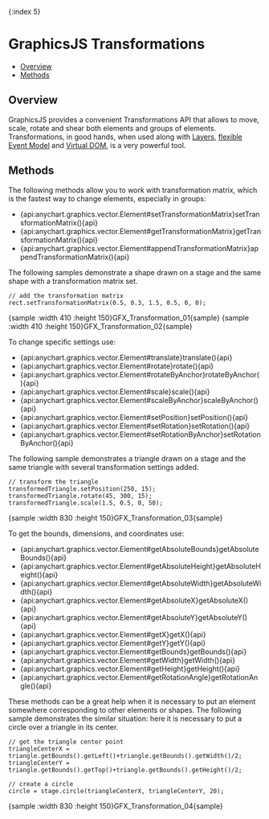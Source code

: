 {:index 5}
# GraphicsJS Transformations

* [Overview](#overview)
* [Methods](#methods)

## Overview

GraphicsJS provides a convenient Transformations API that allows to move, scale, rotate and shear both elements and groups of elements. Transformations, in good hands, when used along with [Layers](Layers), [flexible Event Model](Events) and [Virtual DOM](Virtual_DOM), is a very powerful tool.

## Methods

The following methods allow you to work with transformation matrix, which is the fastest way to change elements, especially in groups:

* {api:anychart.graphics.vector.Element#setTransformationMatrix}setTransformationMatrix(){api}
* {api:anychart.graphics.vector.Element#getTransformationMatrix}getTransformationMatrix(){api}
* {api:anychart.graphics.vector.Element#appendTransformationMatrix}appendTransformationMatrix(){api}

The following samples demonstrate a shape drawn on a stage and the same shape with a transformation matrix set.

```
// add the transformation matrix
rect.setTransformationMatrix(0.5, 0.3, 1.5, 0.5, 0, 0);
```

{sample :width 410 :height 150}GFX\_Transformation\_01{sample} {sample :width 410 :height 150}GFX\_Transformation\_02{sample}


To change specific settings use:

* {api:anychart.graphics.vector.Element#translate}translate(){api}
* {api:anychart.graphics.vector.Element#rotate}rotate(){api}
* {api:anychart.graphics.vector.Element#rotateByAnchor}rotateByAnchor(){api}
* {api:anychart.graphics.vector.Element#scale}scale(){api}
* {api:anychart.graphics.vector.Element#scaleByAnchor}scaleByAnchor(){api}
* {api:anychart.graphics.vector.Element#setPosition}setPosition(){api}
* {api:anychart.graphics.vector.Element#setRotation}setRotation(){api}
* {api:anychart.graphics.vector.Element#setRotationByAnchor}setRotationByAnchor(){api}

The following sample demonstrates a triangle drawn on a stage and the same triangle with several transformation settings added.

```
// transform the triangle
transformedTriangle.setPosition(250, 15);
transformedTriangle.rotate(45, 300, 15);
transformedTriangle.scale(1.5, 0.5, 0, 50);
```

{sample :width 830 :height 150}GFX\_Transformation\_03{sample}


To get the bounds, dimensions, and coordinates use:

* {api:anychart.graphics.vector.Element#getAbsoluteBounds}getAbsoluteBounds(){api}
* {api:anychart.graphics.vector.Element#getAbsoluteHeight}getAbsoluteHeight(){api}
* {api:anychart.graphics.vector.Element#getAbsoluteWidth}getAbsoluteWidth(){api}
* {api:anychart.graphics.vector.Element#getAbsoluteX}getAbsoluteX(){api}
* {api:anychart.graphics.vector.Element#getAbsoluteY}getAbsoluteY(){api}
* {api:anychart.graphics.vector.Element#getX}getX(){api}
* {api:anychart.graphics.vector.Element#getY}getY(){api}
* {api:anychart.graphics.vector.Element#getBounds}getBounds(){api}
* {api:anychart.graphics.vector.Element#getWidth}getWidth(){api}
* {api:anychart.graphics.vector.Element#getHeight}getHeight(){api}
* {api:anychart.graphics.vector.Element#getRotationAngle}getRotationAngle(){api}

These methods can be a great help when it is necessary to put an element somewhere corresponding to other elements or shapes. The following sample demonstrates the similar situation: here it is necessary to put a circle over a triangle in its center.

```
// get the triangle center point
triangleCenterX = triangle.getBounds().getLeft()+triangle.getBounds().getWidth()/2;
triangleCenterY = triangle.getBounds().getTop()+triangle.getBounds().getHeight()/2;

// create a circle
circle = stage.circle(triangleCenterX, triangleCenterY, 20);
```

{sample :width 830 :height 150}GFX\_Transformation\_04{sample}
